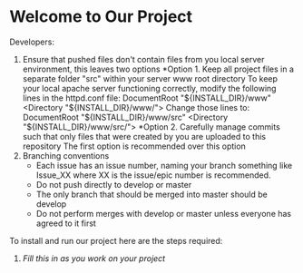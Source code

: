 # Welcome to Our Project
Developers:
1. Ensure that pushed files don't contain files from you local server environment, this leaves two options
    *Option 1. Keep all project files in a separate folder "src" within your server www root directory
    To keep your local apache server functioning correctly, modify the following lines in the httpd.conf file:
        DocumentRoot "${INSTALL_DIR}/www"
        <Directory "${INSTALL_DIR}/www/">
    Change those lines to:
        DocumentRoot "${INSTALL_DIR}/www/src"
        <Directory "${INSTALL_DIR}/www/src/">
    *Option 2. Carefully manage commits such that only files that were created by you are uploaded to this repository
    The first option is recommended over this option
2. Branching conventions
    - Each issue has an issue number, naming your branch something like Issue_XX where XX is the issue/epic number is recommended.
    - Do not push directly to develop or master
    - The only branch that should be merged into master should be develop
    - Do not perform merges with develop or master unless everyone has agreed to it first

To install and run our project here are the steps required:
1. _Fill this in as you work on your project_
